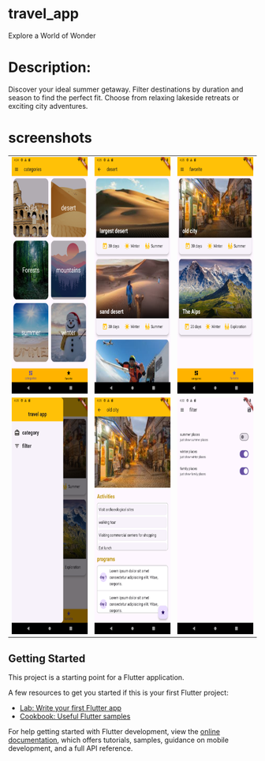 # travel_app

Explore a World of Wonder

# Description: 

Discover your ideal summer getaway. Filter destinations by duration and season to find the perfect fit. Choose from relaxing lakeside retreats or exciting city adventures.

# screenshots 

<table>
<tr>
<td><img src="Screenshot_1720628664.png" width="270" height="480" alt="category screen" style="max-width: 100%;"></td>
<td><img src="Screenshot_1720628712.png" width="270" height="480" alt="trip screen" style="max-width: 100%;"></td>
<td><img src="Screenshot_1720628720.png" width="270" height="480" alt="favorite screen" style="max-width: 100%;"></td>
</tr>
<tr>
<td><img src="Screenshot_1720628725.png" width="270" height="480" alt="drawer screen" style="max-width: 100%;"></td>
<td><img src="Screenshot_1720628729.png" width="270" height="480" alt="trip detailes screen" style="max-width: 100%;"></td>
<td><img src="Screenshot_1720629125.png" width="270" height="480" alt="filter screen" style="max-width: 100%;"></td>
</tr>
</table>

## Getting Started

This project is a starting point for a Flutter application.

A few resources to get you started if this is your first Flutter project:

- [Lab: Write your first Flutter app](https://docs.flutter.dev/get-started/codelab)
- [Cookbook: Useful Flutter samples](https://docs.flutter.dev/cookbook)

For help getting started with Flutter development, view the
[online documentation](https://docs.flutter.dev/), which offers tutorials,
samples, guidance on mobile development, and a full API reference.
